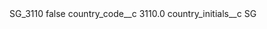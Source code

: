 <?xml version="1.0" encoding="UTF-8"?>
<CustomMetadata xmlns="http://soap.sforce.com/2006/04/metadata" xmlns:xsi="http://www.w3.org/2001/XMLSchema-instance" xmlns:xsd="http://www.w3.org/2001/XMLSchema">
    <label>SG_3110</label>
    <protected>false</protected>
    <values>
        <field>country_code__c</field>
        <value xsi:type="xsd:double">3110.0</value>
    </values>
    <values>
        <field>country_initials__c</field>
        <value xsi:type="xsd:string">SG</value>
    </values>
</CustomMetadata>
